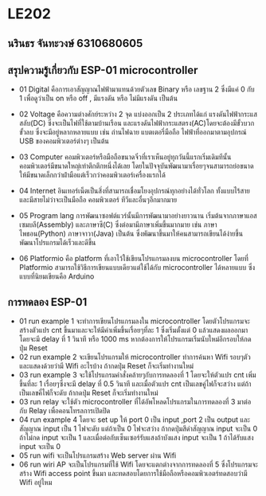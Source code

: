 # LE202
## นรินธร จันทะวงษ์ 6310680605
## สรุปความรู้เกี่ยวกับ ESP-01 microcontroller
 - 01 Digital คือการเอาสัญญาณไฟฟ้ามาแทนด้วยตัวเลข Binary หรือ เลขฐาน 2 ซึ่งมีแค่ 0 กับ 1 เพื่อดูว่าเป็น on หรือ off , มีแรงดัน หรือ ไม่มีแรงดัน เป็นต้น

 - 02 Voltage คือความต่างศักย์ระหว่าง 2 จุด แบ่งออกเป็น 2 ประเภทได้แก่ แรงดันไฟฟ้ากระแสสลับ(DC) ซึ่งจะเป็นไฟที่ใช้ตามบ้านเรือน และแรงดันไฟฟ้ากระแสตรง(AC)โดยจะต้องมีขั้วบวกขั้วลบ ซึ่งจะมีอยู่หลากหลายแบบ เช่น ถ่านไฟฉาย แบตเตอรี่มือถือ ไฟฟ้าที่ออกมาตามอุปกรณ์ USB ของคอมพิวเตอร์ต่างๆ เป็นต้น

 - 03 Computer คอมพิวเตอร์หรือมือถือขนาดจิ๋วที่เราเห็นอยู่ทุกวันนี้แรกเริ่มเดิมทีนั้นคอมพิวเตอร์มีขนาดใหญ่เท่าตึกตึกหนึ่งได้เลย โดยในปัจจุบันพัฒนามาเรื่อยๆจนสามารถย่อขนาดให้มีขนาดเล็กกว่าฝ่ามือแต่เร็วกว่าคอมพิวเตอร์เครื่องแรกได้

 - 04 Internet อินเทอร์เน็ตเป็นสิ่งที่สามารถเชื่อมโยงอุปกรณ์ทุกอย่างได้ทั่วโลก ทั้งแบบไร้สายและมีสายไม่ว่าจะเป็นมือถือ คอมพิวเตอร์ ทีวีและอื่นๆอีกมากมาย

 - 05 Program lang การพัฒนาซอฟต์แวร์นั้นมีการพัฒนามาอย่างยาวนาน เริ่มต้นจากภาษาแอสเซมบลี(Assembly) และภาษาซี(C) ซึ่งต่อมามีภาษาเพิ่มขึ้นมากมาย เช่น ภาษาไพธอน(Python) ภาษาจาวา(Java) เป็นต้น ซึ่งพัฒนาขึ้นมาให้คนสามารถเขียนได้ง่ายขึ้น พัฒนาโปรแกรมได้เร็วและดีขึ้น

 - 06 Platformio คือ platform ที่เอาไว้ใช้เขียนโปรแกรมลงบน microcontroller โดยที่ Platformio สามารถใช้วิธีการเขียนแบบเดียวแต่ใช้ได้กับ microcontroller ได้หลายแบบ ซึ่งแบบที่นิยมเขียนคือ Arduino

## การทดลอง ESP-01
 - 01 run example 1 จะทำการเขียนโปรแกรมลงใน microcontroller โดยตัวโปรแกรมจะสร้างตัวแปร cnt ขึ้นมาและจะให้มีค่าเพิ่มขึ้นเรื่อยๆที่ละ 1 ซึ่งเริ่มตั้งแต่ 0 แล้วแสดงผลออกมา โดยจะมี delay ที่ 1 วินาที หรือ 1000 ms หากต้องการให้โปรแกรมเริ่มนับใหม่อีกรอบให้กดปุ่ม Reset
 - 02 run example 2 จะเขียนโปรแกรมให้ microcontroller ทำการค้นหา Wifi รอบๆตัวและแสดงด้วยว่ามี Wifi อะไรบ้าง ถ้ากดปุ่ม Reset ก็จะเริ่มทำงานใหม่
 - 03 run example 3 จะใช้โปรแกรมคำสั่งคล้ายๆกับการทดลองที่ 1 โดยจะให้ตัวแปร cnt เพิ่มขึ้นที่ละ 1 เรื่อยๆซึ่งจะมี delay ที่ 0.5 วินาที และเมื่อตัวแปร cnt เป็นเลขคู่ไฟก็จะสว่าง แต่ถ้าเป็นเลขคี่ไฟก็จะดับ ถ้ากดปุ่ม Reset ก็จะเริ่มทำงานใหม่
 - 03 run relay จะใช้ตัว microcontroller ที่ได้อัพโหลดโปรแกรมในการทดลองที่ 3 มาต่อกับ Relay เพื่อคอนโทรลการเปิดปิด
 - 04 run example 4 โดยจะ set up ให้ port 0 เป็น input ,port 2 เป็น output และสัญญาณ input เป็น 1 ไฟจะดับ แต่ถ้าเป็น 0 ไฟจะสว่าง ถ้ากดปุ่มสีดำสัญญาณ input จะเป็น 0 ถ้าไม่กด input จะเป็น 1 และเมื่อต่อกับเซ็นเซอร์รับแสงถ้าบังแสง input จะเป็น 1 ถ้าได้รับแสง input จะเป็น 0
 - 05 run wifi จะเป็นโปรแกรมสร้าง Web server ผ่าน Wifi 
 - 06 run wiri AP จะเป็นโปรแกรมที่ใช้ Wifi โดยจะแตกต่างจากการทดลองที่ 5 ซึ่งโปรแกรมจะสร้าง Wifi access point ขึ้นมา และทดสอบโดยการใช้มือถือหรือคอมพิวเอตร์ทดสอบว่ามี Wifi อยู๋ไหม
